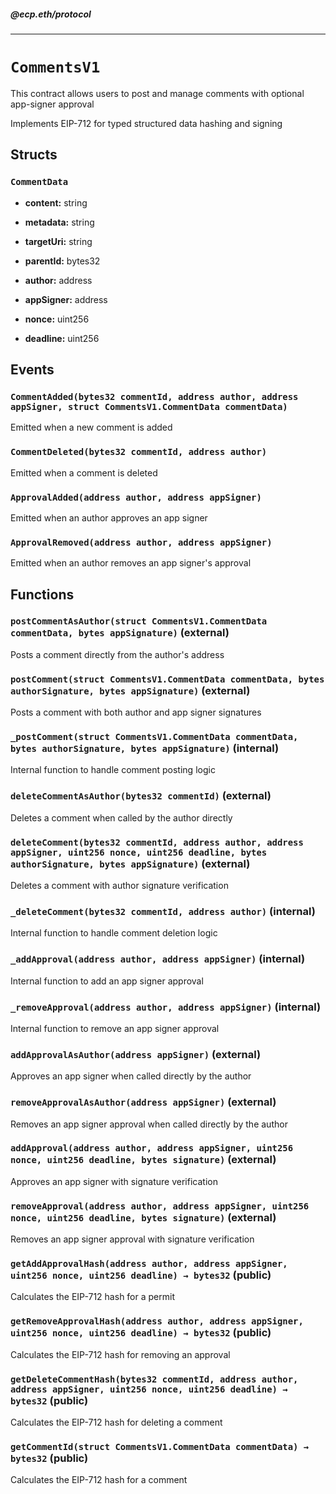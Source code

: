 ##### @ecp.eth/protocol

----

# `CommentsV1`

This contract allows users to post and manage comments with optional app-signer approval


Implements EIP-712 for typed structured data hashing and signing

## Structs

### `CommentData`


- **content:** string


- **metadata:** string


- **targetUri:** string


- **parentId:** bytes32


- **author:** address


- **appSigner:** address


- **nonce:** uint256


- **deadline:** uint256





## Events

### `CommentAdded(bytes32 commentId, address author, address appSigner, struct CommentsV1.CommentData commentData)`

Emitted when a new comment is added




### `CommentDeleted(bytes32 commentId, address author)`

Emitted when a comment is deleted




### `ApprovalAdded(address author, address appSigner)`

Emitted when an author approves an app signer




### `ApprovalRemoved(address author, address appSigner)`

Emitted when an author removes an app signer's approval





## Functions

### `postCommentAsAuthor(struct CommentsV1.CommentData commentData, bytes appSignature)` (external)

Posts a comment directly from the author's address




### `postComment(struct CommentsV1.CommentData commentData, bytes authorSignature, bytes appSignature)` (external)

Posts a comment with both author and app signer signatures




### `_postComment(struct CommentsV1.CommentData commentData, bytes authorSignature, bytes appSignature)` (internal)

Internal function to handle comment posting logic




### `deleteCommentAsAuthor(bytes32 commentId)` (external)

Deletes a comment when called by the author directly




### `deleteComment(bytes32 commentId, address author, address appSigner, uint256 nonce, uint256 deadline, bytes authorSignature, bytes appSignature)` (external)

Deletes a comment with author signature verification




### `_deleteComment(bytes32 commentId, address author)` (internal)

Internal function to handle comment deletion logic




### `_addApproval(address author, address appSigner)` (internal)

Internal function to add an app signer approval




### `_removeApproval(address author, address appSigner)` (internal)

Internal function to remove an app signer approval




### `addApprovalAsAuthor(address appSigner)` (external)

Approves an app signer when called directly by the author




### `removeApprovalAsAuthor(address appSigner)` (external)

Removes an app signer approval when called directly by the author




### `addApproval(address author, address appSigner, uint256 nonce, uint256 deadline, bytes signature)` (external)

Approves an app signer with signature verification




### `removeApproval(address author, address appSigner, uint256 nonce, uint256 deadline, bytes signature)` (external)

Removes an app signer approval with signature verification




### `getAddApprovalHash(address author, address appSigner, uint256 nonce, uint256 deadline) → bytes32` (public)

Calculates the EIP-712 hash for a permit




### `getRemoveApprovalHash(address author, address appSigner, uint256 nonce, uint256 deadline) → bytes32` (public)

Calculates the EIP-712 hash for removing an approval




### `getDeleteCommentHash(bytes32 commentId, address author, address appSigner, uint256 nonce, uint256 deadline) → bytes32` (public)

Calculates the EIP-712 hash for deleting a comment




### `getCommentId(struct CommentsV1.CommentData commentData) → bytes32` (public)

Calculates the EIP-712 hash for a comment






